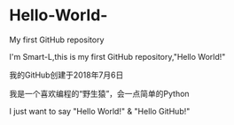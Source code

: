 # Hello-World-
My first GitHub repository

I'm Smart-L,this is my first GitHub repository,"Hello World!"

我的GitHub创建于2018年7月6日

我是一个喜欢编程的“野生猿”，会一点简单的Python

I just want to say "Hello World!" & "Hello GitHub!"
